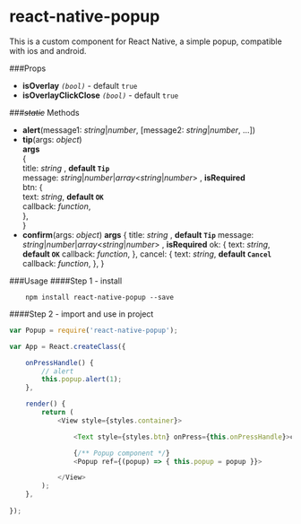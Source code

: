 # react-native-popup

This is a custom component for React Native, a simple popup, compatible with ios and android.

###Props
- <b>isOverlay</b> *`(bool)`* - default `true`
- <b>isOverlayClickClose</b> *`(bool)`* - default `true`

###~~*static*~~ Methods
- <b>alert</b>(message1: *string*|*number*, [message2: *string*|*number*, ...])
- <b>tip</b>(args: *object*)	
	<b>args</b>		
		{		
			title: *string* ,   <b>default `Tip`</b>		
			message: *string*|*number*|*array*<*string*|*number*> ,   <b>isRequired</b>		
			btn: {		
				text: *string*,   <b>default `OK`</b>		
				callback: *function*,	
			},		
		}		
- <b>confirm</b>(args: *object*)
	<b>args</b>
		{
			title: *string* ,   <b>default `Tip`</b>
			message: *string*|*number*|*array*<*string*|*number*> ,   <b>isRequired</b>
			ok: {
				text: *string*,   <b>default `OK`</b>
				callback: *function*,
			},
			cancel: {
				text: *string*,   <b>default `Cancel`</b>
				callback: *function*,
			},
		}

###Usage
####Step 1 - install

```
	npm install react-native-popup --save
```

####Step 2 - import and use in project

```javascript
var Popup = require('react-native-popup');

var App = React.createClass({

	onPressHandle() {
		// alert
		this.popup.alert(1);
	},

	render() {
		return (
			<View style={styles.container}>

				<Text style={styles.btn} onPress={this.onPressHandle}>click me !</Text>

				{/** Popup component */}
				<Popup ref={(popup) => { this.popup = popup }}>

			</View>
		);
	},
	
});
```